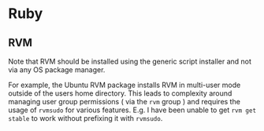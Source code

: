 # Ruby

## RVM

Note that RVM should be installed using the generic script installer and not via any OS package manager.

For example, the Ubuntu RVM package installs RVM in multi-user mode outside of the users home directory.
This leads to complexity around managing user group permissions ( via the `rvm` group ) and requires the usage
of `rvmsudo` for various features. E.g. I have been unable to get `rvm get stable` to work without prefixing it with
`rvmsudo`.
